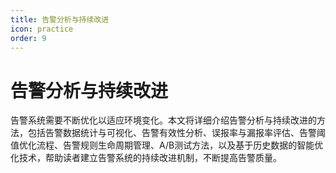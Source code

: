 ```yaml
---
title: 告警分析与持续改进
icon: practice
order: 9
---
```


# 告警分析与持续改进

告警系统需要不断优化以适应环境变化。本文将详细介绍告警分析与持续改进的方法，包括告警数据统计与可视化、告警有效性分析、误报率与漏报率评估、告警阈值优化流程、告警规则生命周期管理、A/B测试方法，以及基于历史数据的智能优化技术，帮助读者建立告警系统的持续改进机制，不断提高告警质量。
